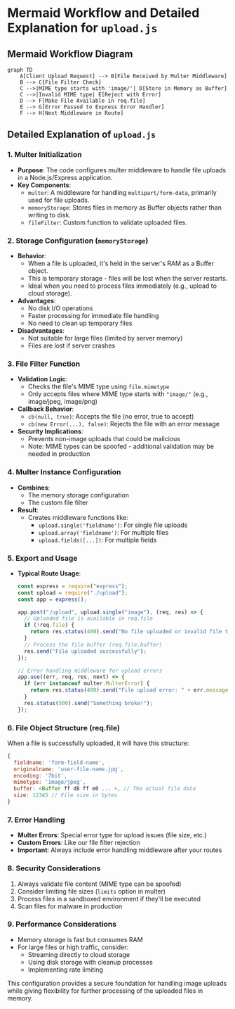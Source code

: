 # Mermaid Workflow and Detailed Explanation for `upload.js`

## Mermaid Workflow Diagram

```mermaid
graph TD
    A[Client Upload Request] --> B[File Received by Multer Middleware]
    B --> C{File Filter Check}
    C -->|MIME type starts with 'image/'| D[Store in Memory as Buffer]
    C -->|Invalid MIME type| E[Reject with Error]
    D --> F[Make File Available in req.file]
    E --> G[Error Passed to Express Error Handler]
    F --> H[Next Middleware in Route]
```

## Detailed Explanation of `upload.js`

### 1. Multer Initialization

- **Purpose**: The code configures multer middleware to handle file uploads in a Node.js/Express application.
- **Key Components**:
  - `multer`: A middleware for handling `multipart/form-data`, primarily used for file uploads.
  - `memoryStorage`: Stores files in memory as Buffer objects rather than writing to disk.
  - `fileFilter`: Custom function to validate uploaded files.

### 2. Storage Configuration (`memoryStorage`)

- **Behavior**:
  - When a file is uploaded, it's held in the server's RAM as a Buffer object.
  - This is temporary storage - files will be lost when the server restarts.
  - Ideal when you need to process files immediately (e.g., upload to cloud storage).
- **Advantages**:
  - No disk I/O operations
  - Faster processing for immediate file handling
  - No need to clean up temporary files
- **Disadvantages**:
  - Not suitable for large files (limited by server memory)
  - Files are lost if server crashes

### 3. File Filter Function

- **Validation Logic**:
  - Checks the file's MIME type using `file.mimetype`
  - Only accepts files where MIME type starts with `"image/"` (e.g., image/jpeg, image/png)
- **Callback Behavior**:
  - `cb(null, true)`: Accepts the file (no error, true to accept)
  - `cb(new Error(...), false)`: Rejects the file with an error message
- **Security Implications**:
  - Prevents non-image uploads that could be malicious
  - Note: MIME types can be spoofed - additional validation may be needed in production

### 4. Multer Instance Configuration

- **Combines**:
  - The memory storage configuration
  - The custom file filter
- **Result**:
  - Creates middleware functions like:
    - `upload.single('fieldname')`: For single file uploads
    - `upload.array('fieldname')`: For multiple files
    - `upload.fields([...])`: For multiple fields

### 5. Export and Usage

- **Typical Route Usage**:

  ```javascript
  const express = require("express");
  const upload = require("./upload");
  const app = express();

  app.post("/upload", upload.single("image"), (req, res) => {
    // Uploaded file is available in req.file
    if (!req.file) {
      return res.status(400).send("No file uploaded or invalid file type");
    }
    // Process the file buffer (req.file.buffer)
    res.send("File uploaded successfully");
  });

  // Error handling middleware for upload errors
  app.use((err, req, res, next) => {
    if (err instanceof multer.MulterError) {
      return res.status(400).send("File upload error: " + err.message);
    }
    res.status(500).send("Something broke!");
  });
  ```

### 6. File Object Structure (req.file)

When a file is successfully uploaded, it will have this structure:

```javascript
{
  fieldname: 'form-field-name',
  originalname: 'user-file-name.jpg',
  encoding: '7bit',
  mimetype: 'image/jpeg',
  buffer: <Buffer ff d8 ff e0 ... >, // The actual file data
  size: 12345 // File size in bytes
}
```

### 7. Error Handling

- **Multer Errors**: Special error type for upload issues (file size, etc.)
- **Custom Errors**: Like our file filter rejection
- **Important**: Always include error handling middleware after your routes

### 8. Security Considerations

1. Always validate file content (MIME type can be spoofed)
2. Consider limiting file sizes (`limits` option in multer)
3. Process files in a sandboxed environment if they'll be executed
4. Scan files for malware in production

### 9. Performance Considerations

- Memory storage is fast but consumes RAM
- For large files or high traffic, consider:
  - Streaming directly to cloud storage
  - Using disk storage with cleanup processes
  - Implementing rate limiting

This configuration provides a secure foundation for handling image uploads while giving flexibility for further processing of the uploaded files in memory.
